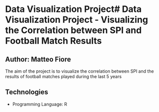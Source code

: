 # Data Visualization Project# Data Visualization Project - Visualizing the Correlation between SPI and Football Match Results

## Author: Matteo Fiore

The aim of the project is to visualize the correlation between SPI and the results of football matches played during the last 5 years

## Technologies
- Programming Language: R
